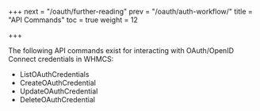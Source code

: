 +++
next = "/oauth/further-reading"
prev = "/oauth/auth-workflow/"
title = "API Commands"
toc = true
weight = 12

+++

The following API commands exist for interacting with OAuth/OpenID Connect credentials in WHMCS:

* ListOAuthCredentials
* CreateOAuthCredential
* UpdateOAuthCredential
* DeleteOAuthCredential
